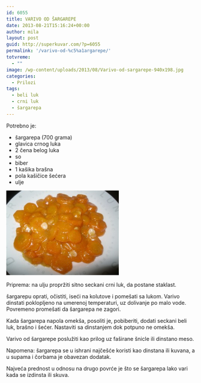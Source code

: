 ```yaml
---
id: 6055
title: VARIVO OD ŠARGAREPE
date: 2013-08-21T15:16:24+00:00
author: mila
layout: post
guid: http://superkuvar.com/?p=6055
permalink: '/varivo-od-%c5%a1argarepe/'
totvreme:
  - ""
image: /wp-content/uploads/2013/08/Varivo-od-sargarepe-940x198.jpg
categories:
  - Prilozi
tags:
  - beli luk
  - crni luk
  - šargarepa
---
```

Potrebno je:

  * šargarepa (700 grama)
  * glavica crnog luka
  * 2 čena belog luka
  * so
  * biber
  * 1 kašika brašna
  * pola kašičice šećera
  * ulje

[<img class="alignnone size-medium wp-image-6056" src="/wp-content/uploads/2013/08/Varivo-od-sargarepe-300x225.jpg" alt="Varivo od sargarepe" width="300" height="225" />](/wp-content/uploads/2013/08/Varivo-od-sargarepe.jpg)

Priprema: na ulju propržiti sitno seckani crni luk, da postane staklast.

šargarepu oprati, očistiti, iseći na kolutove i pomešati sa lukom. Varivo dinstati poklopljeno na umerenoj temperaturi, uz dolivanje po malo vode. Povremeno promešati da šargarepa ne zagori.

Kada šargarepa napola omekša, posoliti je, pobiberiti, dodati seckani beli luk, brašno i šećer. Nastaviti sa dinstanjem dok potpuno ne omekša.

Varivo od šargarepe poslužiti kao prilog uz faširane šnicle ili dinstano meso.

Napomena: šargarepa se u ishrani najčešće koristi kao dinstana ili kuvana, a u supama i čorbama je obavezan dodatak.

Najveća prednost u odnosu na drugo povrće je što se šargarepa lako vari kada se izdinsta ili skuva.